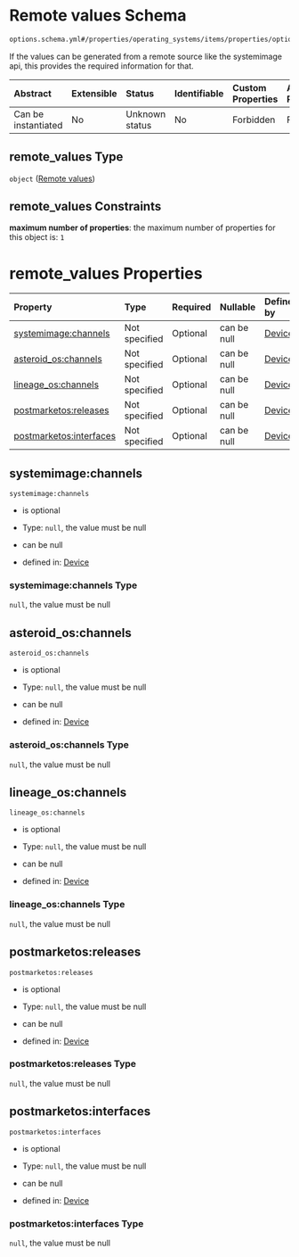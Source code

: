 # Remote values Schema

```txt
options.schema.yml#/properties/operating_systems/items/properties/options/items/properties/remote_values
```

If the values can be generated from a remote source like the systemimage api, this provides the required information for that.

| Abstract            | Extensible | Status         | Identifiable | Custom Properties | Additional Properties | Access Restrictions | Defined In                                                          |
| :------------------ | :--------- | :------------- | :----------- | :---------------- | :-------------------- | :------------------ | :------------------------------------------------------------------ |
| Can be instantiated | No         | Unknown status | No           | Forbidden         | Forbidden             | none                | [device.schema.json*](../device.schema.json "open original schema") |

## remote_values Type

`object` ([Remote values](device-properties-operating-systems-operating-system-properties-options-option-properties-remote-values.md))

## remote_values Constraints

**maximum number of properties**: the maximum number of properties for this object is: `1`

# remote_values Properties

| Property                                           | Type          | Required | Nullable    | Defined by                                                                                                                                                                                                                                                                                           |
| :------------------------------------------------- | :------------ | :------- | :---------- | :--------------------------------------------------------------------------------------------------------------------------------------------------------------------------------------------------------------------------------------------------------------------------------------------------- |
| [systemimage:channels](#systemimagechannels)       | Not specified | Optional | can be null | [Device](device-properties-operating-systems-operating-system-properties-options-option-properties-remote-values-properties-systemimagechannels.md "options.schema.yml#/properties/operating_systems/items/properties/options/items/properties/remote_values/properties/systemimage:channels")       |
| [asteroid_os:channels](#asteroid_oschannels)       | Not specified | Optional | can be null | [Device](device-properties-operating-systems-operating-system-properties-options-option-properties-remote-values-properties-asteroid_oschannels.md "options.schema.yml#/properties/operating_systems/items/properties/options/items/properties/remote_values/properties/asteroid_os:channels")       |
| [lineage_os:channels](#lineage_oschannels)         | Not specified | Optional | can be null | [Device](device-properties-operating-systems-operating-system-properties-options-option-properties-remote-values-properties-lineage_oschannels.md "options.schema.yml#/properties/operating_systems/items/properties/options/items/properties/remote_values/properties/lineage_os:channels")         |
| [postmarketos:releases](#postmarketosreleases)     | Not specified | Optional | can be null | [Device](device-properties-operating-systems-operating-system-properties-options-option-properties-remote-values-properties-postmarketosreleases.md "options.schema.yml#/properties/operating_systems/items/properties/options/items/properties/remote_values/properties/postmarketos:releases")     |
| [postmarketos:interfaces](#postmarketosinterfaces) | Not specified | Optional | can be null | [Device](device-properties-operating-systems-operating-system-properties-options-option-properties-remote-values-properties-postmarketosinterfaces.md "options.schema.yml#/properties/operating_systems/items/properties/options/items/properties/remote_values/properties/postmarketos:interfaces") |

## systemimage:channels



`systemimage:channels`

*   is optional

*   Type: `null`, the value must be null

*   can be null

*   defined in: [Device](device-properties-operating-systems-operating-system-properties-options-option-properties-remote-values-properties-systemimagechannels.md "options.schema.yml#/properties/operating_systems/items/properties/options/items/properties/remote_values/properties/systemimage:channels")

### systemimage:channels Type

`null`, the value must be null

## asteroid_os:channels



`asteroid_os:channels`

*   is optional

*   Type: `null`, the value must be null

*   can be null

*   defined in: [Device](device-properties-operating-systems-operating-system-properties-options-option-properties-remote-values-properties-asteroid_oschannels.md "options.schema.yml#/properties/operating_systems/items/properties/options/items/properties/remote_values/properties/asteroid_os:channels")

### asteroid_os:channels Type

`null`, the value must be null

## lineage_os:channels



`lineage_os:channels`

*   is optional

*   Type: `null`, the value must be null

*   can be null

*   defined in: [Device](device-properties-operating-systems-operating-system-properties-options-option-properties-remote-values-properties-lineage_oschannels.md "options.schema.yml#/properties/operating_systems/items/properties/options/items/properties/remote_values/properties/lineage_os:channels")

### lineage_os:channels Type

`null`, the value must be null

## postmarketos:releases



`postmarketos:releases`

*   is optional

*   Type: `null`, the value must be null

*   can be null

*   defined in: [Device](device-properties-operating-systems-operating-system-properties-options-option-properties-remote-values-properties-postmarketosreleases.md "options.schema.yml#/properties/operating_systems/items/properties/options/items/properties/remote_values/properties/postmarketos:releases")

### postmarketos:releases Type

`null`, the value must be null

## postmarketos:interfaces



`postmarketos:interfaces`

*   is optional

*   Type: `null`, the value must be null

*   can be null

*   defined in: [Device](device-properties-operating-systems-operating-system-properties-options-option-properties-remote-values-properties-postmarketosinterfaces.md "options.schema.yml#/properties/operating_systems/items/properties/options/items/properties/remote_values/properties/postmarketos:interfaces")

### postmarketos:interfaces Type

`null`, the value must be null
